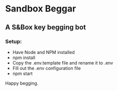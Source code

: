 # Sandbox Beggar
## A S&Box key begging bot

### Setup:

- Have Node and NPM installed
- npm install
- Copy the .env.template file and rename it to .env
- Fill out the .env configuration file
- npm start

Happy begging.
